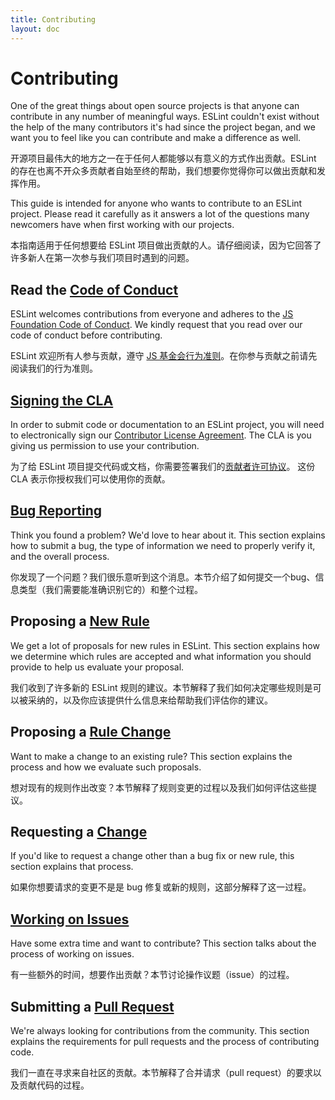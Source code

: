 ```yaml
---
title: Contributing
layout: doc
---
```

<!-- Note: No pull requests accepted for this file. See README.md in the root directory for details. -->

# Contributing

One of the great things about open source projects is that anyone can contribute in any number of meaningful ways. ESLint couldn't exist without the help of the many contributors it's had since the project began, and we want you to feel like you can contribute and make a difference as well.

开源项目最伟大的地方之一在于任何人都能够以有意义的方式作出贡献。ESLint 的存在也离不开众多贡献者自始至终的帮助，我们想要你觉得你可以做出贡献和发挥作用。

This guide is intended for anyone who wants to contribute to an ESLint project. Please read it carefully as it answers a lot of the questions many newcomers have when first working with our projects.

本指南适用于任何想要给 ESLint 项目做出贡献的人。请仔细阅读，因为它回答了许多新人在第一次参与我们项目时遇到的问题。

## Read the [Code of Conduct](https://js.foundation/community/code-of-conduct)

ESLint welcomes contributions from everyone and adheres to the [JS Foundation Code of Conduct](https://js.foundation/community/code-of-conduct). We kindly request that you read over our code of conduct before contributing.

ESLint 欢迎所有人参与贡献，遵守 [JS 基金会行为准则](https://js.foundation/community/code-of-conduct)。在你参与贡献之前请先阅读我们的行为准则。

## [Signing the CLA](https://js.foundation/CLA)

In order to submit code or documentation to an ESLint project, you will need to electronically sign our [Contributor License Agreement](https://cla.js.foundation/eslint/eslint). The CLA is you giving us permission to use your contribution.

为了给 ESLint 项目提交代码或文档，你需要签署我们的[贡献者许可协议](https://cla.js.foundation/eslint/eslint)。 这份 CLA 表示你授权我们可以使用你的贡献。

## [Bug Reporting](reporting-bugs)

Think you found a problem? We'd love to hear about it. This section explains how to submit a bug, the type of information we need to properly verify it, and the overall process.

你发现了一个问题？我们很乐意听到这个消息。本节介绍了如何提交一个bug、信息类型（我们需要能准确识别它的）和整个过程。

## Proposing a [New Rule](new-rules)

We get a lot of proposals for new rules in ESLint. This section explains how we determine which rules are accepted and what information you should provide to help us evaluate your proposal.

我们收到了许多新的 ESLint 规则的建议。本节解释了我们如何决定哪些规则是可以被采纳的，以及你应该提供什么信息来给帮助我们评估你的建议。

## Proposing a [Rule Change](rule-changes)

Want to make a change to an existing rule? This section explains the process and how we evaluate such proposals.

想对现有的规则作出改变？本节解释了规则变更的过程以及我们如何评估这些提议。

## Requesting a [Change](changes)

If you'd like to request a change other than a bug fix or new rule, this section explains that process.

如果你想要请求的变更不是是 bug 修复或新的规则，这部分解释了这一过程。

## [Working on Issues](working-on-issues)

Have some extra time and want to contribute? This section talks about the process of working on issues.

有一些额外的时间，想要作出贡献？本节讨论操作议题（issue）的过程。

## Submitting a [Pull Request](pull-requests)

We're always looking for contributions from the community. This section explains the requirements for pull requests and the process of contributing code.

我们一直在寻求来自社区的贡献。本节解释了合并请求（pull request）的要求以及贡献代码的过程。
